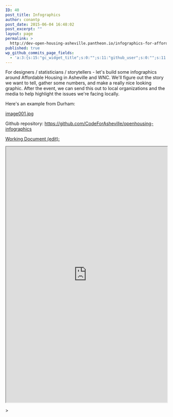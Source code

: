```yaml
---
ID: 40
post_title: Infographics
author: conantp
post_date: 2015-06-04 16:48:02
post_excerpt: ""
layout: page
permalink: >
  http://dev-open-housing-asheville.pantheon.io/infographics-for-affordable-housing/
published: true
wp_github_commits_page_fields:
  - 'a:3:{s:15:"gc_widget_title";s:0:"";s:11:"github_user";s:0:"";s:11:"github_repo";s:0:"";}'
---
```

For designers / statisticians / storytellers - let's build some infographics around Affordable Housing in Asheville and WNC. We'll figure out the story we want to tell, gather some numbers, and make a really nice looking graphic. After the event, we can send this out to local organizations and the media to help highlight the issues we're facing locally.

Here's an example from Durham:

<a href="http://dev-open-housing-asheville.pantheon.io/wp-content/uploads/2015/06/image001.jpg">image001.jpg</a>

Github repository: <a href="https://github.com/CodeForAsheville/openhousing-infographics">https://github.com/CodeForAsheville/openhousing-infographics</a>

<a href="https://docs.google.com/document/d/1X5Y8dYYjCtRnHNlgs6NY_qp5bu33AUl7S2iBdxqpDmc/edit#">Working Document (edit):</a>
<iframe src="https://docs.google.com/document/d/1X5Y8dYYjCtRnHNlgs6NY_qp5bu33AUl7S2iBdxqpDmc/pub?embedded=true" width="100%" height="800"></iframe>

&gt;